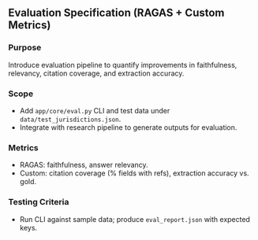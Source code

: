 ## Evaluation Specification (RAGAS + Custom Metrics)

### Purpose
Introduce evaluation pipeline to quantify improvements in faithfulness, relevancy, citation coverage, and extraction accuracy.

### Scope
- Add `app/core/eval.py` CLI and test data under `data/test_jurisdictions.json`.
- Integrate with research pipeline to generate outputs for evaluation.

### Metrics
- RAGAS: faithfulness, answer relevancy.
- Custom: citation coverage (% fields with refs), extraction accuracy vs. gold.

### Testing Criteria
- Run CLI against sample data; produce `eval_report.json` with expected keys.



